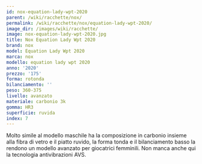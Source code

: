 ```yaml
---
id: nox-equation-lady-wpt-2020
parent: /wiki/racchette/nox/
permalink: /wiki/racchette/nox/equation-lady-wpt-2020/
image_dir: /images/wiki/racchette/
image: nox-equation-lady-wpt-2020.jpg
title: Nox Equation Lady Wpt 2020
brand: nox
model: Equation Lady Wpt 2020
marca: nox
modello: equation lady wpt 2020
anno: '2020'
prezzo: '175'
forma: rotonda
bilanciamento: ''
peso: 360-375
livello: avanzato
materiale: carbonio 3k
gomma: HR3
superficie: ruvida
index: 7
---
```

Molto simile al modello maschile ha la composizione in carbonio insieme alla fibra di vetro e il piatto ruvido, la forma tonda e il bilanciamento basso la rendono un modello avanzato per giocatrici femminili. Non manca anche qui la tecnologia antivibrazioni AVS.